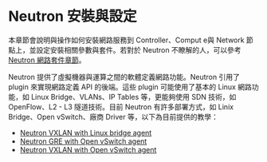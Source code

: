 # Neutron 安裝與設定
本章節會說明與操作如何安裝網路服務到 Controller、Comput e與 Network 節點上，並設定安裝相關參數與套件。若對於 Neutron 不瞭解的人，可以參考 [Neutron 網路套件章節](../../../conceptions/neutron/README.md)。

Neutron 提供了虛擬機器與運算之間的軟體定義網路功能。Neutron 引用了 plugin 來實現網路定義 API 的後端。這些 plugin 可能使用了基本的 Linux 網路功能，如 Linux Bridge、VLANs、IP Tables 等，更能夠使用 SDN 技術，如 OpenFlow、L2 - L3 隧道技術。目前 Neutron 有許多部署方式，如 Linix Bridge、Open vSwitch、廠商 Driver 等，以下為目前提供的教學：

* [Neutron VXLAN with Linux bridge agent](linuxbridge_vxlan_install.md)
* [Neutron GRE with Open vSwitch agent](openvswitch_gre_install.md)
* [Neutron VXLAN with Open vSwitch agent](openvswitch_vxlan_install.md)
